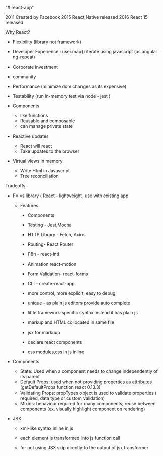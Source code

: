 "# react-app"

2011 Created by Facebook
2015 React Native released
2016 React 15 released

Why React?
- Flexibility (library not framework)
- Developer Experience : user.map() iterate using javascript (as angular ng-repeat)
- Corporate investment
- community
- Performance (minimize dom changes as its expensive)
- Testability (run in-memory test via node - jest )

- Components
    - like functions
    - Reusable and composable
    - can manage private state
- Reactive updates
    - React will react
    - Take updates to the browser
- Virtual views in memory
    - Write Html in Javascript
    - Tree reconciliation

Tradeoffs
- FV vs library ( React - lightweight, use with existing app

    - Features
        - Components
        - Testing - Jest,Mocha
        - HTTP Library - Fetch, Axios
        - Routing- React Router
        - l18n - react-intl
        - Animation react-motion
        - Form Validation- react-forms
        - CLI - create-react-app

        - more control, more explicit, easy to debug
        - unique - as plain js editors provide auto complete
        - little framework-specific syntax instead it has plain js
        - markup and HTML collocated in same file

        - jsx for markuup
        - declare react components
        - css modules,css in js inline

 - Components
    - State: Used when a component needs to change independently of its parent
    - Default Props: used when not providing properties as attributes (getDefaultProps function react 0.13.3)
    - Validating Props: propTypes object is used to validate properties ( required, data type or custom validation)
    - Mixins: behaviour required for many components; reuse between components (ex. visually highlight component on rendering)

 - JSX
    - xml-like syntax inline in js
    - each element is transformed into js function call

    - for not using JSX skip directly to the output of jsx transformer

